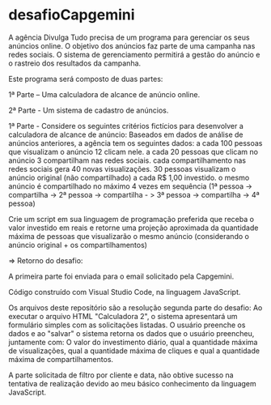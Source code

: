 # desafioCapgemini

A agência Divulga Tudo precisa de um programa para gerenciar os seus anúncios online. O objetivo dos anúncios faz parte de uma campanha nas redes sociais. O sistema de gerenciamento permitirá a gestão do anúncio e o rastreio dos resultados da campanha.

Este programa será composto de duas partes:

1ª Parte – Uma calculadora de alcance de anúncio online.

2ª Parte - Um sistema de cadastro de anúncios.

1ª Parte - Considere os seguintes critérios fictícios para desenvolver a calculadora de alcance de anúncio:
Baseados em dados de análise de anúncios anteriores, a agência tem os seguintes dados:
a cada 100 pessoas que visualizam o anúncio 12 clicam nele. a cada 20 pessoas que clicam no anúncio 3 compartilham nas redes sociais. cada compartilhamento nas redes sociais gera 40 novas visualizações. 30 pessoas visualizam o anúncio original (não compartilhado) a cada R$ 1,00 investido. o mesmo anúncio é compartilhado no máximo 4 vezes em sequência (1ª pessoa -> compartilha -> 2ª pessoa -> compartilha - > 3ª pessoa -> compartilha -> 4ª pessoa)

Crie um script em sua linguagem de programação preferida que receba o valor investido em reais e retorne uma projeção aproximada da quantidade máxima de pessoas que visualizarão o mesmo anúncio (considerando o anúncio original + os compartilhamentos)

=> Retorno do desafio:

A primeira parte foi enviada para o email solicitado pela Capgemini.

 Código construído com Visual Studio Code, na linguagem JavaScript.

Os arquivos deste repositório são a resolução segunda parte do desafio: Ao executar o arquivo HTML "Calculadora 2", o sistema apresentará um formulário simples com as solicitações listadas. O usuário preenche os dados e ao "salvar" o sistema retorna os dados que o usuário preencheu, juntamente com: O valor do investimento diário, qual a quantidade máxima de visualizações, qual a quantidade máxima de cliques e qual a quantidade máxima de compartilhamentos.

A parte solicitada de filtro por cliente e data, não obtive sucesso na tentativa de realização devido ao meu básico conhecimento da linguagem JavaScript.
